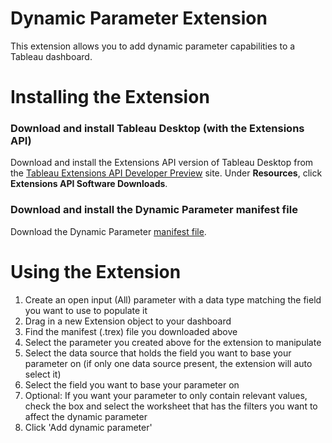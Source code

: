 # Dynamic Parameter Extension
This extension allows you to add dynamic parameter capabilities to a Tableau dashboard.

# Installing the Extension

### Download and install Tableau Desktop (with the Extensions API)

Download and install the Extensions API version of Tableau Desktop from the [Tableau Extensions API Developer Preview](https://prerelease.tableau.com) site. Under **Resources**, click **Extensions API Software Downloads**. 

### Download and install the Dynamic Parameter manifest file

Download the Dynamic Parameter [manifest file](https://keshiarose.github.io/Dynamic-Parameter/DynamicParameter.trex). 

# Using the Extension
1.	Create an open input (All) parameter with a data type matching the field you want to use to populate it
2.	Drag in a new Extension object to your dashboard
3.	Find the manifest (.trex) file you downloaded above
4.	Select the parameter you created above for the extension to manipulate
5.	Select the data source that holds the field you want to base your parameter on (if only one data source present, the extension will auto select it)
6.	Select the field you want to base your parameter on
7.	Optional: If you want your parameter to only contain relevant values, check the box and select the worksheet that has the filters you want to affect the dynamic parameter
8.	Click 'Add dynamic parameter'
